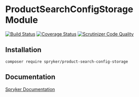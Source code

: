 # ProductSearchConfigStorage Module
[![Build Status](https://travis-ci.org/spryker/ProductSearchConfigStorage.svg)](https://travis-ci.org/spryker/ProductSearchConfigStorage)
[![Coverage Status](https://coveralls.io/repos/github/spryker/ProductSearchConfigStorage/badge.svg)](https://coveralls.io/github/spryker/ProductSearchConfigStorage)
[![Scrutinizer Code Quality](https://scrutinizer-ci.com/g/spryker/ProductSearchConfigStorage/badges/quality-score.png?b=master)](https://scrutinizer-ci.com/g/spryker/ProductSearchConfigStorage/?branch=master)

## Installation

```
composer require spryker/product-search-config-storage
```

## Documentation

[Spryker Documentation](https://spryker.github.io)
